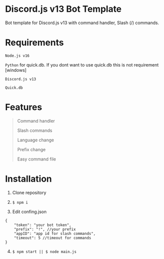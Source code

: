 # Discord.js v13 Bot Template
Bot template for Discord.js v13 with command handler, Slash (/) commands.
# Requirements
`Node.js v16`

`Python` for quick.db. If you dont want to use quick.db this is not requirement [windows]

`Discord.js v13` 

`Quick.db`

# Features

> Command handler
> 
> Slash commands
> 
> Language change
> 
> Prefix change
> 
> Easy command file

# Installation

1. Clone repository

2. `$ npm i`

3. Edit confing.json
```
{
    "token": "your bot token",
    "prefix": "!", //your prefix
    "appID": "app id for slash commands",
    "timeout": 5 //timeout for commands
}
```

4. `$ npm start || $ node main.js`
